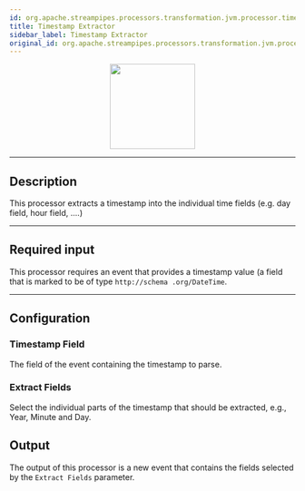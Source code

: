 ```yaml
---
id: org.apache.streampipes.processors.transformation.jvm.processor.timestampextractor
title: Timestamp Extractor
sidebar_label: Timestamp Extractor
original_id: org.apache.streampipes.processors.transformation.jvm.processor.timestampextractor
---
```


<!--
  ~ Licensed to the Apache Software Foundation (ASF) under one or more
  ~ contributor license agreements.  See the NOTICE file distributed with
  ~ this work for additional information regarding copyright ownership.
  ~ The ASF licenses this file to You under the Apache License, Version 2.0
  ~ (the "License"); you may not use this file except in compliance with
  ~ the License.  You may obtain a copy of the License at
  ~
  ~    http://www.apache.org/licenses/LICENSE-2.0
  ~
  ~ Unless required by applicable law or agreed to in writing, software
  ~ distributed under the License is distributed on an "AS IS" BASIS,
  ~ WITHOUT WARRANTIES OR CONDITIONS OF ANY KIND, either express or implied.
  ~ See the License for the specific language governing permissions and
  ~ limitations under the License.
  ~
  -->



<p align="center"> 
    <img src="/docs/img/pipeline-elements/org.apache.streampipes.processors.transformation.jvm.processor.timestampextractor/icon.png" width="150px;" class="pe-image-documentation"/>
</p>

***

## Description

This processor extracts a timestamp into the individual time fields (e.g. day field, hour field, ....)

***

## Required input

This processor requires an event that provides a timestamp value (a field that is marked to be of type ``http://schema
.org/DateTime``.

***

## Configuration

### Timestamp Field

The field of the event containing the timestamp to parse.

### Extract Fields

Select the individual parts of the timestamp that should be extracted, e.g., Year, Minute and Day.

## Output

The output of this processor is a new event that contains the fields selected by the ``Extract Fields`` parameter.
